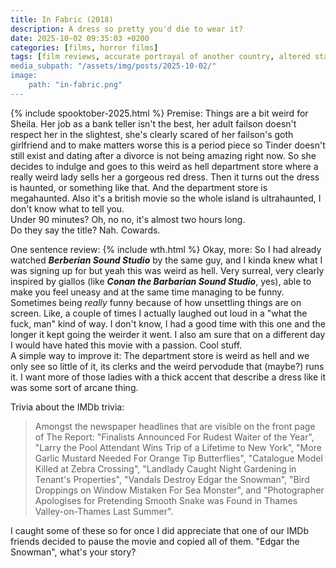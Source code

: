 ```yaml
---
title: In Fabric (2018)
description: A dress so pretty you'd die to wear it?
date: 2025-10-02 09:35:03 +0200
categories: [films, horror films]
tags: [film reviews, accurate portrayal of another country, altered states, black comedy, body horror, buttsploitation, cool weird crap, high heels and leather, horror comedy, it's a metaphor d'uh, the writer's barely-disguised fetish, what the hell was that, spooktober 2025, horror]
media_subpath: "/assets/img/posts/2025-10-02/"
image:
    path: "in-fabric.png"
---
```

{% include spooktober-2025.html %}
<span class="reviewsection">Premise:</span> Things are a bit weird for Sheila. Her job as a bank teller isn't the best, her adult failson doesn't respect her in the slightest, she's clearly scared of her failson's goth girlfriend and to make matters worse this is a period piece so Tinder doesn't still exist and dating after a divorce is not being amazing right now. So she decides to indulge and goes to this weird as hell department store where a really weird lady sells her a gorgeous red dress. Then it turns out the dress is haunted, or something like that. And the department store is megahaunted. Also it's a british movie so the whole island is ultrahaunted, I don't know what to tell you.<br/>
<span class="reviewsection">Under 90 minutes?</span> Oh, no no, it's almost two hours long.<br/>
<span class="reviewsection">Do they say the title?</span> Nah. Cowards.

<span class="reviewsection">One sentence review:</span> {% include wth.html %}
<span class="reviewsection">Okay, more:</span> So I had already watched ***Berberian Sound Studio*** by the same guy, and I kinda knew what I was signing up for but yeah this was weird as hell. Very surreal, very clearly inspired by giallos (like ***Conan the Barbarian Sound Studio***, yes), able to make you feel uneasy and at the same time managing to be funny. Sometimes being *really* funny because of how unsettling things are on screen. Like, a couple of times I actually laughed out loud in a "what the fuck, man" kind of way. I don't know, I had a good time with this one and the longer it kept going the weirder it went. I also am sure that on a different day I would have hated this movie with a passion. Cool stuff.<br/>
<span class="reviewsection">A simple way to improve it:</span> The department store is weird as hell and we only see so little of it, its clerks and the weird pervodude that (maybe?) runs it. I want more of those ladies with a thick accent that describe a dress like it was some sort of arcane thing.

<span class="reviewsection">Trivia about the IMDb trivia:</span>
> Amongst the newspaper headlines that are visible on the front page of The Report: "Finalists Announced For Rudest Waiter of the Year", "Larry the Pool Attendant Wins Trip of a Lifetime to New York", "More Garlic Mustard Needed For Orange Tip Butterflies", "Catalogue Model Killed at Zebra Crossing", "Landlady Caught Night Gardening in Tenant's Properties", "Vandals Destroy Edgar the Snowman", "Bird Droppings on Window Mistaken For Sea Monster", and "Photographer Apologises for Pretending Smooth Snake was Found in Thames Valley-on-Thames Last Summer".

I caught some of these so for once I did appreciate that one of our IMDb friends decided to pause the movie and copied all of them. "Edgar the Snowman", what's your story?
